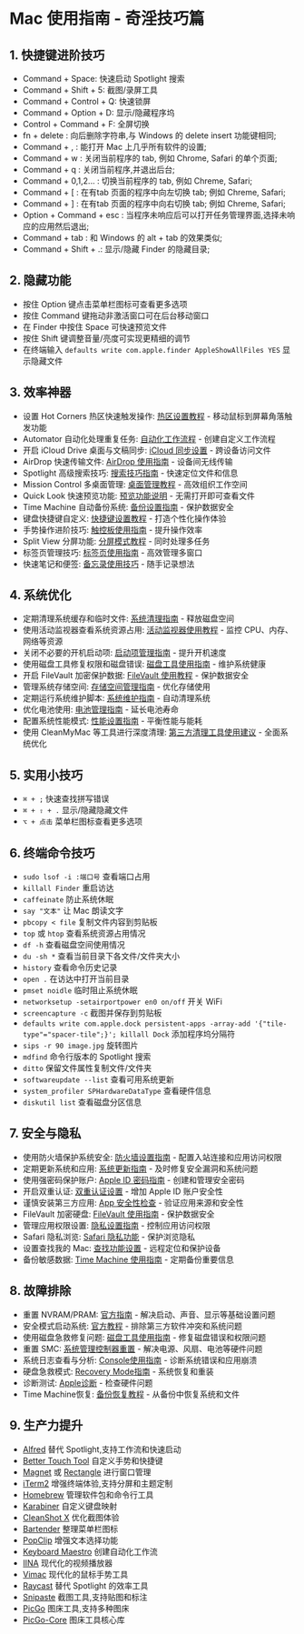 # Mac 使用指南 - 奇淫技巧篇

## 1. 快捷键进阶技巧
- Command + Space: 快速启动 Spotlight 搜索
- Command + Shift + 5: 截图/录屏工具
- Command + Control + Q: 快速锁屏
- Command + Option + D: 显示/隐藏程序坞
- Control + Command + F: 全屏切换
- fn + delete : 向后删除字符串,与 Windows 的 delete insert 功能键相同;
- Command + , : 能打开 Mac 上几乎所有软件的设置;
- Command + w : 关闭当前程序的 tab, 例如 Chrome, Safari 的单个页面;
- Command + q : 关闭当前程序,并退出后台;
- Command + 0,1,2... : 切换当前程序的 tab, 例如 Chreme, Safari;
- Command + [ : 在有tab 页面的程序中向左切换 tab; 例如 Chreme, Safari;
- Command + ] : 在有tab 页面的程序中向右切换 tab; 例如 Chreme, Safari;
- Option + Command + esc : 当程序未响应后可以打开任务管理界面,选择未响应的应用然后退出;
- Command + tab : 和 Windows 的 alt + tab 的效果类似;
- Command + Shift + .: 显示/隐藏 Finder 的隐藏目录;

## 2. 隐藏功能
- 按住 Option 键点击菜单栏图标可查看更多选项
- 按住 Command 键拖动非激活窗口可在后台移动窗口
- 在 Finder 中按住 Space 可快速预览文件
- 按住 Shift 键调整音量/亮度可实现更精细的调节
- 在终端输入 `defaults write com.apple.finder AppleShowAllFiles YES` 显示隐藏文件

## 3. 效率神器
- 设置 Hot Corners 热区快速触发操作: [热区设置教程](https://support.apple.com/zh-cn/guide/mac-help/mchlp3000/mac) - 移动鼠标到屏幕角落触发功能
- Automator 自动化处理重复任务: [自动化工作流程](https://support.apple.com/zh-cn/guide/automator/welcome/mac) - 创建自定义工作流程
- 开启 iCloud Drive 桌面与文稿同步: [iCloud 同步设置](https://support.apple.com/zh-cn/HT204025) - 跨设备访问文件
- AirDrop 快速传输文件: [AirDrop 使用指南](https://support.apple.com/zh-cn/HT203106) - 设备间无线传输
- Spotlight 高级搜索技巧: [搜索技巧指南](https://support.apple.com/zh-cn/HT204014) - 快速定位文件和信息
- Mission Control 多桌面管理: [桌面管理教程](https://support.apple.com/zh-cn/HT204100) - 高效组织工作空间
- Quick Look 快速预览功能: [预览功能说明](https://support.apple.com/zh-cn/guide/mac-help/mh14119/mac) - 无需打开即可查看文件
- Time Machine 自动备份系统: [备份设置指南](https://support.apple.com/zh-cn/HT201250) - 保护数据安全
- 键盘快捷键自定义: [快捷键设置教程](https://support.apple.com/zh-cn/HT201236) - 打造个性化操作体验
- 手势操作进阶技巧: [触控板使用指南](https://support.apple.com/zh-cn/HT204895) - 提升操作效率
- Split View 分屏功能: [分屏模式教程](https://support.apple.com/zh-cn/HT204948) - 同时处理多任务
- 标签页管理技巧: [标签页使用指南](https://support.apple.com/zh-cn/guide/mac-help/mh35921/mac) - 高效管理多窗口
- 快速笔记和便签: [备忘录使用技巧](https://support.apple.com/zh-cn/HT205773) - 随手记录想法

## 4. 系统优化
- 定期清理系统缓存和临时文件: [系统清理指南](https://support.apple.com/zh-cn/HT206996) - 释放磁盘空间
- 使用活动监视器查看系统资源占用: [活动监视器使用教程](https://support.apple.com/zh-cn/guide/activity-monitor/welcome/mac) - 监控 CPU、内存、网络等资源
- 关闭不必要的开机启动项: [启动项管理指南](https://support.apple.com/zh-cn/HT201988) - 提升开机速度
- 使用磁盘工具修复权限和磁盘错误: [磁盘工具使用指南](https://support.apple.com/zh-cn/HT210898) - 维护系统健康
- 开启 FileVault 加密保护数据: [FileVault 使用教程](https://support.apple.com/zh-cn/HT204837) - 保护数据安全
- 管理系统存储空间: [存储空间管理指南](https://support.apple.com/zh-cn/HT206996) - 优化存储使用
- 定期运行系统维护脚本: [系统维护指南](https://support.apple.com/zh-cn/HT202516) - 自动清理系统
- 优化电池使用: [电池管理指南](https://support.apple.com/zh-cn/HT204054) - 延长电池寿命
- 配置系统性能模式: [性能设置指南](https://support.apple.com/zh-cn/HT202528) - 平衡性能与能耗
- 使用 CleanMyMac 等工具进行深度清理: [第三方清理工具使用建议](https://support.apple.com/zh-cn/HT201860) - 全面系统优化

## 5. 实用小技巧
- `⌘ + ;` 快速查找拼写错误
- `⌘ + ⇧ + .` 显示/隐藏隐藏文件
- `⌥ + 点击` 菜单栏图标查看更多选项

## 6. 终端命令技巧
- `sudo lsof -i :端口号` 查看端口占用
- `killall Finder` 重启访达
- `caffeinate` 防止系统休眠
- `say "文本"` 让 Mac 朗读文字
- `pbcopy < file` 复制文件内容到剪贴板
- `top` 或 `htop` 查看系统资源占用情况
- `df -h` 查看磁盘空间使用情况
- `du -sh *` 查看当前目录下各文件/文件夹大小
- `history` 查看命令历史记录
- `open .` 在访达中打开当前目录
- `pmset noidle` 临时阻止系统休眠
- `networksetup -setairportpower en0 on/off` 开关 WiFi
- `screencapture -c` 截图并保存到剪贴板
- `defaults write com.apple.dock persistent-apps -array-add '{"tile-type"="spacer-tile";}'; killall Dock` 添加程序坞分隔符
- `sips -r 90 image.jpg` 旋转图片
- `mdfind` 命令行版本的 Spotlight 搜索
- `ditto` 保留文件属性复制文件/文件夹
- `softwareupdate --list` 查看可用系统更新
- `system_profiler SPHardwareDataType` 查看硬件信息
- `diskutil list` 查看磁盘分区信息

## 7. 安全与隐私
- 使用防火墙保护系统安全: [防火墙设置指南](https://support.apple.com/zh-cn/HT201642) - 配置入站连接和应用访问权限
- 定期更新系统和应用: [系统更新指南](https://support.apple.com/zh-cn/HT201541) - 及时修复安全漏洞和系统问题
- 使用强密码保护账户: [Apple ID 密码指南](https://support.apple.com/zh-cn/HT201355) - 创建和管理安全密码
- 开启双重认证: [双重认证设置](https://support.apple.com/zh-cn/HT204915) - 增加 Apple ID 账户安全性
- 谨慎安装第三方应用: [App 安全性检查](https://support.apple.com/zh-cn/HT201940) - 验证应用来源和安全性
- FileVault 加密硬盘: [FileVault 使用指南](https://support.apple.com/zh-cn/HT204837) - 保护数据安全
- 管理应用权限设置: [隐私设置指南](https://support.apple.com/zh-cn/HT210897) - 控制应用访问权限
- Safari 隐私浏览: [Safari 隐私功能](https://support.apple.com/zh-cn/guide/safari/sfri11471/mac) - 保护浏览隐私
- 设置查找我的 Mac: [查找功能设置](https://support.apple.com/zh-cn/HT204756) - 远程定位和保护设备
- 备份敏感数据: [Time Machine 使用指南](https://support.apple.com/zh-cn/HT201250) - 定期备份重要信息

## 8. 故障排除
- 重置 NVRAM/PRAM: [官方指南](https://support.apple.com/zh-cn/HT204063) - 解决启动、声音、显示等基础设置问题
- 安全模式启动系统: [官方教程](https://support.apple.com/zh-cn/HT201262) - 排除第三方软件冲突和系统问题
- 使用磁盘急救修复问题: [磁盘工具使用指南](https://support.apple.com/zh-cn/HT210898) - 修复磁盘错误和权限问题
- 重置 SMC: [系统管理控制器重置](https://support.apple.com/zh-cn/HT201295) - 解决电源、风扇、电池等硬件问题
- 系统日志查看与分析: [Console使用指南](https://support.apple.com/guide/console/welcome/mac) - 诊断系统错误和应用崩溃
- 硬盘急救模式: [Recovery Mode指南](https://support.apple.com/zh-cn/HT201314) - 系统恢复和重装
- 诊断测试: [Apple诊断](https://support.apple.com/zh-cn/HT202731) - 检查硬件问题
- Time Machine恢复: [备份恢复教程](https://support.apple.com/zh-cn/HT203981) - 从备份中恢复系统和文件

## 9. 生产力提升
- [Alfred](https://www.alfredapp.com/) 替代 Spotlight,支持工作流和快速启动
- [Better Touch Tool](https://folivora.ai/) 自定义手势和快捷键
- [Magnet](https://magnet.crowdcafe.com/) 或 [Rectangle](https://rectangleapp.com/) 进行窗口管理
- [iTerm2](https://iterm2.com/) 增强终端体验,支持分屏和主题定制
- [Homebrew](https://brew.sh/) 管理软件包和命令行工具
- [Karabiner](https://karabiner-elements.pqrs.org/) 自定义键盘映射
- [CleanShot X](https://cleanshot.com/) 优化截图体验
- [Bartender](https://www.macbartender.com/) 整理菜单栏图标
- [PopClip](https://pilotmoon.com/popclip/) 增强文本选择功能
- [Keyboard Maestro](https://www.keyboardmaestro.com/) 创建自动化工作流
- [IINA](https://iina.io/) 现代化的视频播放器
- [Vimac](https://vimacapp.com/) 现代化的鼠标手势工具
- [Raycast](https://www.raycast.com/) 替代 Spotlight 的效率工具
- [Snipaste](https://www.snipaste.com/) 截图工具,支持贴图和标注
- [PicGo](https://picgo.app/) 图床工具,支持多种图床
- [PicGo-Core](https://github.com/PicGo/PicGo-Core) 图床工具核心库
